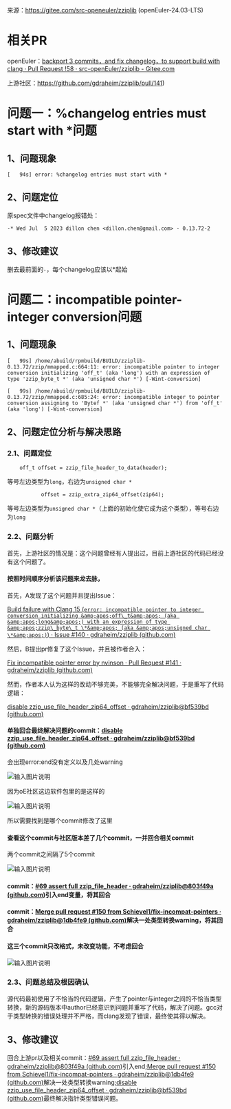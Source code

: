 来源：https://gitee.com/src-openeuler/zziplib (openEuler-24.03-LTS)

# 相关PR

openEuler：[backport 3 commits，and fix changelog，to support build with clang · Pull Request !58 · src-openEuler/zziplib - Gitee.com](https://gitee.com/src-openeuler/zziplib/pulls/58)

上游社区：https://github.com/gdraheim/zziplib/pull/141)

# 问题一：%changelog entries must start with \*问题

## 1、问题现象

`[   94s] error: %changelog entries must start with *`

## 2、问题定位

原spec文件中changelog报错处：

`-* Wed Jul  5 2023 dillon chen <dillon.chen@gmail.com> - 0.13.72-2`

## 3、修改建议

删去最前面的`-`，每个changelog应该以*起始

# 问题二：incompatible pointer-integer conversion问题

## 1、问题现象

`[   99s] /home/abuild/rpmbuild/BUILD/zziplib-0.13.72/zzip/mmapped.c:664:11: error: incompatible pointer to integer conversion initializing 'off_t' (aka 'long') with an expression of type 'zzip_byte_t *' (aka 'unsigned char *') [-Wint-conversion]`

`[   99s] /home/abuild/rpmbuild/BUILD/zziplib-0.13.72/zzip/mmapped.c:685:24: error: incompatible integer to pointer conversion assigning to 'Bytef *' (aka 'unsigned char *') from 'off_t' (aka 'long') [-Wint-conversion]`

## 2、问题定位分析与解决思路

### 2.1、问题定位

`    off_t offset = zzip_file_header_to_data(header);`

等号左边类型为`long`，右边为`unsigned char *`

`           offset = zzip_extra_zip64_offset(zip64);`

等号左边类型为`unsigned char *`（上面的初始化使它成为这个类型），等号右边为`long`

### 2.2、问题分析

首先，上游社区的情况是：这个问题曾经有人提出过，目前上游社区的代码已经没有这个问题了。

#### 按照时间顺序分析该问题来龙去脉，

首先，A发现了这个问题并且提出Issue：

[Build failure with Clang 15 (](https://github.com/gdraheim/zziplib/issues/140)​[`error: incompatible pointer to integer conversion initializing &amp;apos;off\_t&amp;apos; (aka &amp;apos;long&amp;apos;) with an expression of type &amp;apos;zzip\_byte\_t \*&amp;apos; (aka &amp;apos;unsigned char \*&amp;apos;)`](https://github.com/gdraheim/zziplib/issues/140)​[) · Issue #140 · gdraheim/zziplib (github.com)](https://github.com/gdraheim/zziplib/issues/140)

然后，B提出pr修复了这个Issue，并且被作者合入：

[Fix incompatible pointer error by nvinson · Pull Request #141 · gdraheim/zziplib (github.com)](https://github.com/gdraheim/zziplib/pull/141)

然而，作者本人认为这样的改动不够完美，不能够完全解决问题，于是重写了代码逻辑：

[disable zzip_use_file_header_zip64_offset · gdraheim/zziplib@bf539bd (github.com)](https://github.com/gdraheim/zziplib/commit/bf539bd6a434f56f7ad7685fc0bc8496f652b5e8)

#### 单独回合最终解决问题的commit：[disable zzip_use_file_header_zip64_offset · gdraheim/zziplib@bf539bd (github.com)](https://github.com/gdraheim/zziplib/commit/bf539bd6a434f56f7ad7685fc0bc8496f652b5e8)

会出现error:end没有定义以及几处warning

![输入图片说明](https://foruda.gitee.com/images/1725096824495708622/2f4c0753_13034847.png "屏幕截图")

因为oE社区这边软件包里的是这样的

![输入图片说明](https://foruda.gitee.com/images/1725096829734701348/acb700f2_13034847.png "屏幕截图")

所以需要找到是哪个commit修改了这里

#### 查看这个commit与社区版本差了几个commit，一并回合相关commit

两个commit之间隔了5个commit

![输入图片说明](https://foruda.gitee.com/images/1725096842107442652/8cd74b85_13034847.png "屏幕截图")

#### commit：[#69 assert full zzip_file_header · gdraheim/zziplib@803f49a (github.com)](https://github.com/gdraheim/zziplib/commit/803f49aaae16b7f2899e4769afdfc673a21fa9e8)引入end变量，将其回合

#### commit：[Merge pull request #150 from Schievel1/fix-incompat-pointers · gdraheim/zziplib@1db4fe9 (github.com)](https://github.com/gdraheim/zziplib/commit/1db4fe922266d55279265e0e11ff63fb692068a0)解决一处类型转换warning，将其回合

#### 这三个commit只改格式，未改变功能，不考虑回合

![输入图片说明](https://foruda.gitee.com/images/1725096872545998012/88dd48f0_13034847.png "屏幕截图")

### 2.3、问题总结及根因确认

源代码最初使用了不恰当的代码逻辑，产生了pointer与integer之间的不恰当类型转换，新的源码版本中author已经意识到问题并重写了代码，解决了问题。gcc对于类型转换的错误处理并不严格，而clang发现了错误，最终使其得以解决。

## 3、修改建议

回合上游pr以及相关commit：[#69 assert full zzip_file_header · gdraheim/zziplib@803f49a (github.com)](https://github.com/gdraheim/zziplib/commit/803f49aaae16b7f2899e4769afdfc673a21fa9e8)引入end;[Merge pull request #150 from Schievel1/fix-incompat-pointers · gdraheim/zziplib@1db4fe9 (github.com)](https://github.com/gdraheim/zziplib/commit/1db4fe922266d55279265e0e11ff63fb692068a0)解决一处类型转换warning;[disable zzip_use_file_header_zip64_offset · gdraheim/zziplib@bf539bd (github.com)](https://github.com/gdraheim/zziplib/commit/bf539bd6a434f56f7ad7685fc0bc8496f652b5e8)最终解决指针类型错误问题。